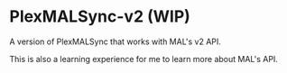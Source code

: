 # PlexMALSync-v2 (WIP)
A version of PlexMALSync that works with MAL's v2 API.

This is also a learning experience for me to learn more about MAL's API.
